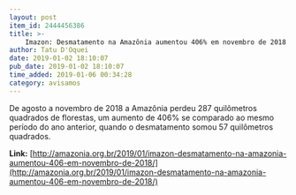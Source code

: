 ```yaml
---
layout: post
item_id: 2444456386
title: >-
    Imazon: Desmatamento na Amazônia aumentou 406% em novembro de 2018
author: Tatu D'Oquei
date: 2019-01-02 18:10:07
pub_date: 2019-01-02 18:10:07
time_added: 2019-01-06 00:34:28
category: avisamos
---
```


De agosto a novembro de 2018 a Amazônia perdeu 287 quilômetros quadrados de florestas, um aumento de 406% se comparado ao mesmo período do ano anterior, quando o desmatamento somou 57 quilômetros quadrados.

**Link:** [http://amazonia.org.br/2019/01/imazon-desmatamento-na-amazonia-aumentou-406-em-novembro-de-2018/](http://amazonia.org.br/2019/01/imazon-desmatamento-na-amazonia-aumentou-406-em-novembro-de-2018/)

